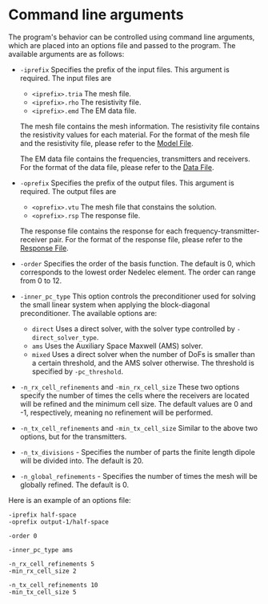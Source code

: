 # Command line arguments

The program's behavior can be controlled using command line arguments, which are
placed into an options file and passed to the program. The available arguments are
as follows:

- `-iprefix` Specifies the prefix of the input files. This argument is required.
  The input files are
  - `<iprefix>.tria` The mesh file.
  - `<iprefix>.rho` The resistivity file.
  - `<iprefix>.emd` The EM data file.

  The mesh file contains the mesh information. The resistivity file contains the
  resistivity values for each material. For the format of the mesh file and the
  resistivity file, please refer to the [Model File](/docs/model.md).

  The EM data file contains the frequencies, transmitters and receivers. For the format
  of the data file, please refer to the [Data File](/docs/data.md#data-file).

- `-oprefix` Specifies the prefix of the output files. This argument is required.
  The output files are
  - `<oprefix>.vtu` The mesh file that constains the solution.
  - `<oprefix>.rsp` The response file.

  The response file contains the response for each frequency-transmitter-receiver pair.
  For the format of the response file, please refer to the
  [Response File](/docs/data.md#response-file).

- `-order` Specifies the order of the basis function. The default is 0, which
  corresponds to the lowest order Nedelec element. The order can range from 0 to 12.
- `-inner_pc_type` This option controls the preconditioner used for solving
  the small linear system when applying the block-diagonal preconditioner.
  The available options are:
  - `direct` Uses a direct solver, with the solver type controlled by `-direct_solver_type`.
  - `ams` Uses the Auxiliary Space Maxwell (AMS) solver.
  - `mixed` Uses a direct solver when the number of DoFs is smaller than a certain
    threshold, and the AMS solver otherwise.
    The threshold is specified by `-pc_threshold`.
- `-n_rx_cell_refinements` and `-min_rx_cell_size`
  These two options specify the number of times the cells where the receivers
  are located will be refined and the minimum cell size. The default values are 0 and -1,
  respectively, meaning no refinement will be performed.
- `-n_tx_cell_refinements` and `-min_tx_cell_size`
  Similar to the above two options, but for the transmitters.
- `-n_tx_divisions` - Specifies the number of parts the finite length dipole will be divided
  into. The default is 20.
- `-n_global_refinements` - Specifies the number of times the mesh will be globally refined.
  The default is 0.

Here is an example of an options file:

```text
-iprefix half-space
-oprefix output-1/half-space

-order 0

-inner_pc_type ams

-n_rx_cell_refinements 5
-min_rx_cell_size 2

-n_tx_cell_refinements 10
-min_tx_cell_size 5
```
